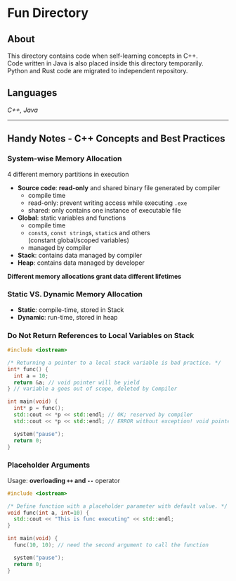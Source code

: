 # Fun Directory  

## About  
This directory contains code when self-learning concepts in C++.  
Code written in Java is also placed inside this directory temporarily.  
Python and Rust code are migrated to independent repository.  

## Languages  
*C++, Java*

---

## Handy Notes - C++ Concepts and Best Practices

### System-wise Memory Allocation
4 different memory partitions in execution
* **Source code**: **read-only** and shared binary file generated by compiler
  * compile time
  * read-only: prevent writing access while executing `.exe`
  * shared: only contains one instance of executable file
* **Global**: static variables and functions
  * compile time
  * `const`s, `const string`s, `static`s and others  
    (constant global/scoped variables)
  * managed by compiler
* **Stack**: contains data managed by compiler
* **Heap**: contains data managed by developer

**Different memory allocations grant data different lifetimes**

### Static VS. Dynamic Memory Allocation
* **Static**: compile-time, stored in Stack
* **Dynamic**: run-time, stored in heap

### Do **Not** Return References to Local Variables on Stack

```C++
#include <iostream>

/* Returning a pointer to a local stack variable is bad practice. */
int* func() {
  int a = 10;
  return &a; // void pointer will be yield
} // variable a goes out of scope, deleted by Compiler

int main(void) {
  int* p = func();
  std::cout << *p << std::endl; // OK; reserved by compiler
  std::cout << *p << std::endl; // ERROR without exception! void pointer

  system("pause");
  return 0;
}
```

### Placeholder Arguments
Usage: **overloading `++` and `--`** operator
```C++
#include <iostream>

/* Define function with a placeholder parameter with default value. */
void func(int a, int=10) {
  std::cout << "This is func executing" << std::endl;
}

int main(void) {
  func(10, 10); // need the second argument to call the function

  system("pause");
  return 0;
}
```
